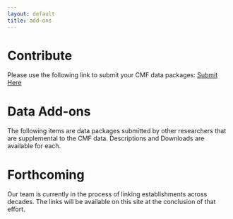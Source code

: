 ```yaml
---
layout: default
title: add-ons
---
```


# Contribute
Please use the following link to submit your CMF data packages:
  <a href="https://docs.google.com/forms/d/e/1FAIpQLSc1HyFJtRJwykmxqVLWLwBSJwL-_Be034xCCHxuj45fEDFl7g/viewform?usp=dialog" target="_blank">
    Submit Here
  </a>

# Data Add-ons
The following items are data packages submitted by other researchers that are supplemental to the CMF data. Descriptions and Downloads are available for each.

# Forthcoming
Our team is currently in the process of linking establishments across decades. The links will be available on this site at the conclusion of that effort. 
